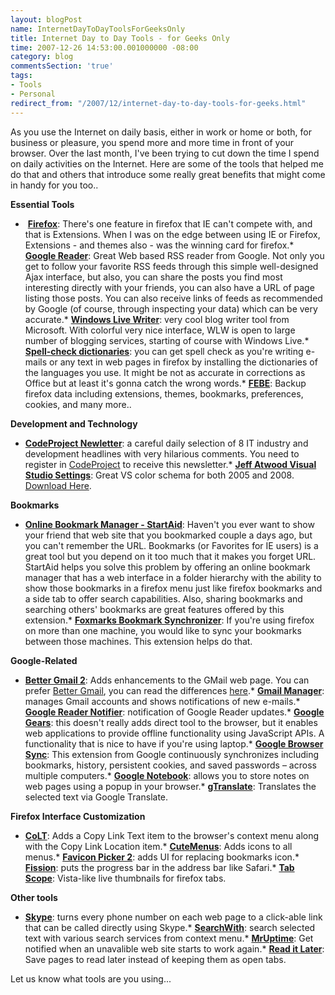 ```yaml
---
layout: blogPost
name: InternetDayToDayToolsForGeeksOnly
title: Internet Day to Day Tools - for Geeks Only
time: 2007-12-26 14:53:00.001000000 -08:00
category: blog
commentsSection: 'true'
tags:
- Tools
- Personal
redirect_from: "/2007/12/internet-day-to-day-tools-for-geeks.html"
---
```

As you use the Internet on daily basis, either in work or home or both, for business or pleasure, you spend more and more time in front of your browser. Over the last month, I've been trying to cut down the time I spend on daily activities on the Internet. Here are some of the tools that helped me do that and others that introduce some really great benefits that might come in handy for you too..

**Essential Tools**

*   &#160;[**Firefox**](http://www.mozilla.com/en-US/): There's one feature in firefox that IE can't compete with, and that is Extensions. When I was on the edge between using IE or Firefox, Extensions - and themes also - was the winning card for firefox.*   [**Google Reader**](http://www.google.com/reader): Great Web based RSS reader from Google. Not only you get to follow your favorite RSS feeds through this simple well-designed Ajax interface, but also, you can share the posts you find most interesting directly with your friends, you can also have a URL of page listing those posts. You can also receive links of feeds as recommended by Google (of course, through inspecting your data) which can be very accurate.*   **[Windows Live Writer](http://windowslivewriter.spaces.live.com/)**: very cool blog writer tool from Microsoft. With colorful very nice interface, WLW is open to large number of blogging services, starting of course with Windows Live.*   [**Spell-check dictionaries**](https://addons.mozilla.org/en-US/firefox/browse/type:3): you can get spell check as you're writing e-mails or any text in web pages in firefox by installing the dictionaries of the languages you use. It might be not as accurate in corrections as Office but at least it's gonna catch the wrong words.*   [**FEBE**](https://addons.mozilla.org/en-US/firefox/addon/2109): Backup firefox data including extensions, themes, bookmarks, preferences, cookies, and many more..

**Development and Technology**

*   [**CodeProject Newletter**](http://www.codeproject.com/script/News/List.aspx): a careful daily selection of 8 IT industry and development headlines with very hilarious comments. You need to register in [CodeProject](http://www.codeproject.com) to receive this newsletter.*   [**Jeff Atwood Visual Studio Settings**](http://www.codinghorror.com/blog/archives/000682.html): Great VS color schema for both 2005 and 2008. [Download Here](http://www.codinghorror.com/blog/files/exported-font-and-colors-for-jeff-atwood-sept-19.zip).

**Bookmarks**

*   [**Online Bookmark Manager - StartAid**](https://addons.mozilla.org/en-US/firefox/addon/4496): Haven't you ever want to show your friend that web site that you bookmarked couple a days ago, but you can't remember the URL. Bookmarks (or Favorites for IE users) is a great tool but you depend on it too much that it makes you forget URL. StartAid helps you solve this problem by offering an online bookmark manager that has a web interface in a folder hierarchy with the ability to show those bookmarks in a firefox menu just like firefox bookmarks and a side tab to offer search capabilities. Also, sharing bookmarks and searching others' bookmarks are great features offered by this extension.*   [**Foxmarks Bookmark Synchronizer**](https://addons.mozilla.org/en-US/firefox/addon/2410): If you're using firefox on more than one machine, you would like to sync your bookmarks between those machines. This extension helps do that.

**Google-Related**

*   [**Better Gmail 2**](https://addons.mozilla.org/en-US/firefox/addon/6076): Adds enhancements to the GMail web page. You can prefer [Better Gmail](https://addons.mozilla.org/en-US/firefox/addon/4866), you can read the differences [here](http://lifehacker.com/software/exclusive-lifehacker-download/better-gmail-2-firefox-extension-for-new-gmail-320618.php).*   [**Gmail Manager**](https://addons.mozilla.org/en-US/firefox/addon/1320): manages Gmail accounts and shows notifications of new e-mails.*   [**Google Reader Notifier**](https://addons.mozilla.org/en-US/firefox/addon/3977): notification of Google Reader updates.*   [**Google Gears**](http://gears.google.com/): this doesn't really adds direct tool to the browser, but it enables web applications to provide offline functionality using JavaScript APIs. A functionality that is nice to have if you're using laptop.*   [**Google Browser Sync**](http://www.google.com/tools/firefox/browsersync/): This extension from Google continuously synchronizes including bookmarks, history, persistent cookies, and saved passwords &#8211; across multiple computers.*   [**Google Notebook**](http://www.google.com/notebook): allows you to store notes on web pages using a popup in your browser.*   [**gTranslate**](https://addons.mozilla.org/en-US/firefox/addon/918): Translates the selected text via Google Translate.

**Firefox Interface Customization**

*   [**CoLT**](https://addons.mozilla.org/en-US/firefox/addon/1812): Adds a Copy Link Text item to the browser's context menu along with the Copy Link Location item.*   [**CuteMenus**](https://addons.mozilla.org/en-US/firefox/addon/1330): Adds icons to all menus.*   [**Favicon Picker 2**](https://addons.mozilla.org/en-US/firefox/addon/3176): adds UI for replacing bookmarks icon.*   [**Fission**](https://addons.mozilla.org/en-US/firefox/addon/1951): puts the progress bar in the address bar like Safari.*   [**Tab Scope**](https://addons.mozilla.org/en-US/firefox/addon/4882): Vista-like live thumbnails for firefox tabs.

**Other tools**

*   [**Skype**](http://www.skype.com): turns every phone number on each web page to a click-able link that can be called directly using Skype.*   [**SearchWith**](https://addons.mozilla.org/en-US/firefox/addon/2194): search selected text with various search services from context menu.*   [**MrUptime**](https://addons.mozilla.org/en-US/firefox/addon/5490): Get notified when an unavalible web site starts to work again.*   [**Read it Later**](http://www.ideashower.com/ideas/active/read-it-later/): Save pages to read later instead of keeping them as open tabs.

Let us know what tools are you using...

